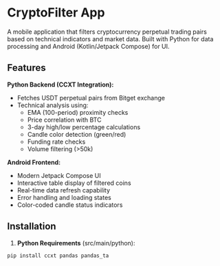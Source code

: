 # CryptoFilter App

A mobile application that filters cryptocurrency perpetual trading pairs based on technical indicators and market data. Built with Python for data processing and Android (Kotlin/Jetpack Compose) for UI.

## Features

**Python Backend (CCXT Integration):**
- Fetches USDT perpetual pairs from Bitget exchange
- Technical analysis using:
  - EMA (100-period) proximity checks
  - Price correlation with BTC
  - 3-day high/low percentage calculations
  - Candle color detection (green/red)
  - Funding rate checks
  - Volume filtering (>50k)

**Android Frontend:**
- Modern Jetpack Compose UI
- Interactive table display of filtered coins
- Real-time data refresh capability
- Error handling and loading states
- Color-coded candle status indicators

## Installation

1. **Python Requirements** (src/main/python):
```bash
pip install ccxt pandas pandas_ta
